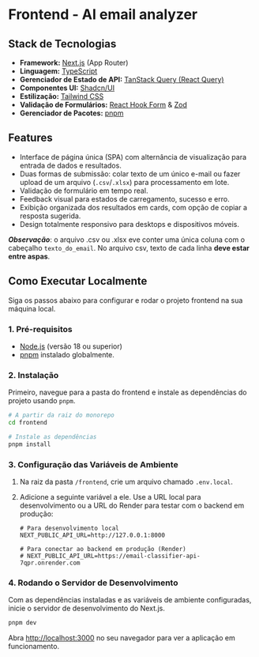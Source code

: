# Frontend - AI email analyzer

## Stack de Tecnologias

* **Framework:** [Next.js](https://nextjs.org/) (App Router)
* **Linguagem:** [TypeScript](https://www.typescriptlang.org/)
* **Gerenciador de Estado de API:** [TanStack Query (React Query)](https://tanstack.com/query/latest)
* **Componentes UI:** [Shadcn/UI](https://ui.shadcn.com/)
* **Estilização:** [Tailwind CSS](https://tailwindcss.com/)
* **Validação de Formulários:** [React Hook Form](https://react-hook-form.com/) & [Zod](https://zod.dev/)
* **Gerenciador de Pacotes:** [pnpm](https://pnpm.io/)

## Features

* Interface de página única (SPA) com alternância de visualização para entrada de dados e resultados.
* Duas formas de submissão: colar texto de um único e-mail ou fazer upload de um arquivo (`.csv`/`.xlsx`) para processamento em lote.
* Validação de formulário em tempo real.
* Feedback visual para estados de carregamento, sucesso e erro.
* Exibição organizada dos resultados em cards, com opção de copiar a resposta sugerida.
* Design totalmente responsivo para desktops e dispositivos móveis.

***Observação***: o arquivo .csv ou .xlsx eve conter uma única coluna com o cabeçalho `texto_do_email`. No arquivo csv, texto de cada linha **deve estar entre aspas**.

## Como Executar Localmente

Siga os passos abaixo para configurar e rodar o projeto frontend na sua máquina local.

### 1. Pré-requisitos

* [Node.js](https://nodejs.org/en) (versão 18 ou superior)
* [pnpm](https://pnpm.io/installation) instalado globalmente.

### 2. Instalação

Primeiro, navegue para a pasta do frontend e instale as dependências do projeto usando `pnpm`.

```bash
# A partir da raiz do monorepo
cd frontend

# Instale as dependências
pnpm install
```

### 3. Configuração das Variáveis de Ambiente

1.  Na raiz da pasta `/frontend`, crie um arquivo chamado `.env.local`.
2.  Adicione a seguinte variável a ele. Use a URL local para desenvolvimento ou a URL do Render para testar com o backend em produção:

    ```
    # Para desenvolvimento local
    NEXT_PUBLIC_API_URL=http://127.0.0.1:8000

    # Para conectar ao backend em produção (Render)
    # NEXT_PUBLIC_API_URL=https://email-classifier-api-7qpr.onrender.com
    ```

### 4. Rodando o Servidor de Desenvolvimento

Com as dependências instaladas e as variáveis de ambiente configuradas, inicie o servidor de desenvolvimento do Next.js.

```bash
pnpm dev
```

Abra [http://localhost:3000](http://localhost:3000) no seu navegador para ver a aplicação em funcionamento.
